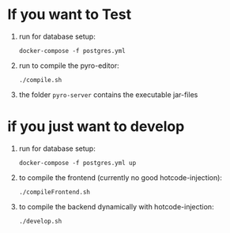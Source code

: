# If you want to Test
1. run for database setup:

    `docker-compose -f postgres.yml`

2. run to compile the pyro-editor:

    `./compile.sh`

3. the folder `pyro-server` contains the executable jar-files

# if you just want to develop

1. run for database setup:

    `docker-compose -f postgres.yml up`

2. to compile the frontend (currently no good hotcode-injection):
    
    `./compileFrontend.sh`

3. to compile the backend dynamically with hotcode-injection:

    `./develop.sh`

